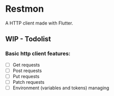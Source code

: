 # Restmon

A HTTP client made with Flutter.

## WIP - Todolist

### Basic http client features:
- [ ] Get requests
- [ ] Post requests
- [ ] Put requests
- [ ] Patch requests
- [ ] Environment (variables and tokens) managing
